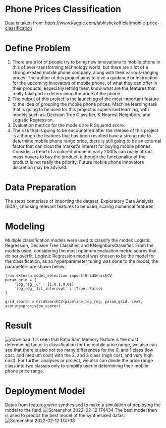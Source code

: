 # Phone Prices Classification
Data is taken from: https://www.kaggle.com/iabhishekofficial/mobile-price-classification
# Define Problem
1. There are a lot of people try to bring new innovations to mobile phone in this of ever-transforming technology world, but there are a lot of a strong existed mobile phone company, along with their various-ranging prices. The author of this project aims to give a guidance or instruction for the upcoming innovators of mobile phone, of what they can offer in their products, especially letting them know what are the features that really take part in determining the price of the phone.
2. The output of this project is the launching of the most important feature to the idea of grouping the mobile phone prices.
Machine learning task that is going to be used for this project is supervised learning, with models such as: Decision Tree Classifier, K Nearest Neighbors, and Logistic Regression.
3. Evaluation metrics for the models are R Squared score.
4. The risk that is going to be encountered after the release of this project is although the features that has been resulted have a strong role to determine mobile phone range price, there is still going to be an external factor that can clout the market's interest for buying mobile phones. Consider a trend of a colored phone in early 2000s can really attract mass buyers to buy the product, although the functionality of the product is not really the priority. Future mobile phone innovators discretion may be advised.

# Data Preparation
The steps comprises of importing the dataset, Exploratory Data Analysis (EDA), choosing relevant features to be used, scaling numerical features

# Modeling
Multiple classification models were used to classify the model: Logistic Regression, Decision Tree Classifier, and KNeighborsClassifier. From the models used, considering the most optimum evaluation metric scores that do not overfit, Logistic Regression model was chosen to be the model for the classification, as so hyperparameter tuning was done to the model, the parameters are shown below;
```
from sklearn.model_selection import GridSearchCV
param_grid = {
    'log_reg__C' : [1,0.1,0.01],
    'log_reg__fit_intercept' : [True, False]
}

grid_search = GridSearchCV(pipeline_log_reg, param_grid, cv=5, scoring=precision_scorer)
```

# Result
![download](https://user-images.githubusercontent.com/87014423/164160725-8c878b33-e654-428e-8412-62eb5b10463f.png)
It is seen that Ratio Ram Memory feature is the most determining factor in classification for the mobile price range, we also can see that there is also not too many differences for the 0, and 1 class (low cost, and medium cost) with the 2, and 3 class (high cost, and very high cost). For further analyses or project, we also can divide the price range class into two classes only to simplify user in determining their mobile phone price range.

# Deployment Model
Datas from features were synthesised to make a simulation of deploying the model to the field.
![Screenshot 2022-02-12 174434](https://user-images.githubusercontent.com/87014423/153708157-7848d712-f80a-4d26-b38d-cb433c9ebd3d.jpg)
The best model then is used to predict the best model of the synthesised datas:
![Screenshot 2022-02-12 174708](https://user-images.githubusercontent.com/87014423/153708264-626aabfa-243b-4bc2-b348-0f776c52f8b6.jpg)
